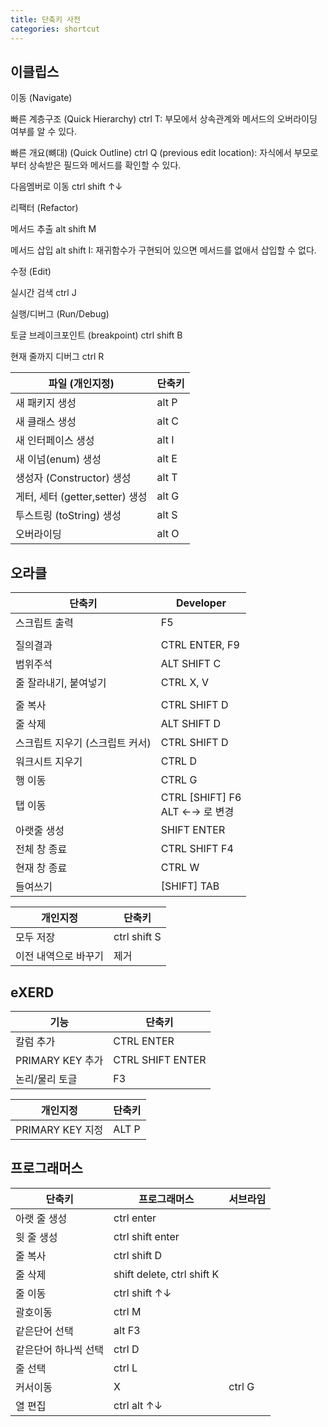 ```yaml
---
title: 단축키 사전
categories: shortcut
---
```


## 이클립스

이동 (Navigate)

빠른 계층구조 (Quick Hierarchy) ctrl T: 부모에서 상속관계와 메서드의 오버라이딩 여부를 알 수 있다.

빠른 개요(뼈대) (Quick Outline) ctrl Q (previous edit location): 자식에서 부모로부터 상속받은 필드와 메서드를 확인할 수 있다.

다음멤버로 이동 ctrl shift ↑↓



리팩터 (Refactor)

메서드 추출 alt shift M

메서드 삽입 alt shift I: 재귀함수가 구현되어 있으면 메서드를 없애서 삽입할 수 없다.



수정 (Edit)

실시간 검색 ctrl J



실행/디버그 (Run/Debug)

토글 브레이크포인트 (breakpoint) ctrl shift B

현재 줄까지 디버그 ctrl R







| 파일 (개인지정)                 | 단축키 |
| ------------------------------- | ------ |
| 새 패키지 생성                  | alt P  |
| 새 클래스 생성                  | alt C  |
| 새 인터페이스 생성              | alt I  |
| 새 이넘(enum) 생성              | alt E  |
| 생성자 (Constructor) 생성       | alt T  |
| 게터, 세터 (getter,setter) 생성 | alt G  |
| 투스트링 (toString) 생성        | alt S  |
| 오버라이딩                      | alt O  |

## 오라클



| 단축키                          | Developer                           |
| ------------------------------- | ----------------------------------- |
| 스크립트 출력                   | F5                                  |
|                                 |                                     |
| 질의결과                        | CTRL ENTER, F9                      |
| 범위주석                        | ALT SHIFT C                         |
| 줄 잘라내기, 붙여넣기           | CTRL X, V                           |
|                                 |                                     |
| 줄 복사                         | CTRL SHIFT D                        |
| 줄 삭제                         | ALT SHIFT D                         |
| 스크립트 지우기 (스크립트 커서) | CTRL SHIFT D                        |
| 워크시트 지우기                 | CTRL D                              |
| 행 이동                         | CTRL G                              |
| 탭 이동                         | CTRL [SHIFT] F6<br />ALT ←→ 로 변경 |
| 아랫줄 생성                     | SHIFT ENTER                         |
| 전체 창 종료                    | CTRL SHIFT F4                       |
| 현재 창 종료                    | CTRL W                              |
| 들여쓰기                        | [SHIFT] TAB                         |

| 개인지정             | 단축키       |
| -------------------- | ------------ |
| 모두 저장            | ctrl shift S |
| 이전 내역으로 바꾸기 | 제거         |



## eXERD

| 기능             | 단축키           |
| ---------------- | ---------------- |
| 칼럼 추가        | CTRL ENTER       |
| PRIMARY KEY 추가 | CTRL SHIFT ENTER |
| 논리/물리 토글   | F3               |



| 개인지정         | 단축키 |
| ---------------- | ------ |
| PRIMARY KEY 지정 | ALT P  |





## 프로그래머스

| 단축키               | 프로그래머스               | 서브라임 |
| -------------------- | -------------------------- | -------- |
| 아랫 줄 생성         | ctrl enter                 |          |
| 윗 줄 생성           | ctrl shift enter           |          |
| 줄 복사              | ctrl shift D               |          |
| 줄 삭제              | shift delete, ctrl shift K |          |
| 줄 이동              | ctrl shift ↑↓              |          |
| 괄호이동             | ctrl M                     |          |
| 같은단어 선택        | alt F3                     |          |
| 같은단어 하나씩 선택 | ctrl D                     |          |
| 줄 선택              | ctrl L                     |          |
| 커서이동             | X                          | ctrl G   |
| 열 편집              | ctrl alt ↑↓                |          |


